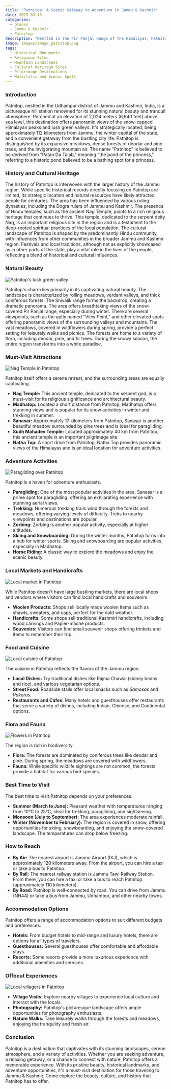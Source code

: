 ```yaml
---
title: "Patnitop: A Scenic Gateway to Adventure in Jammu & Kashmir"
date: 2025-03-13
categories:
  - places
  - Jammu & Kashmir
  - Patnitop
description: "Nestled in the Pir Panjal Range of the Himalayas, Patnitop is a picturesque hill station known for its serene beauty and adventure activities. It serves as a gateway to higher peaks like Chakrabadri and is surrounded by lush forests and meadows. The town offers breathtaking views of the surrounding valleys and is a favorite spot for trekkers and adventure enthusiasts. It also houses several temples, adding to its cultural significance."
image: images/image_patnitop.png
tags: 
  - Historical Monuments
  - Religious Sites
  - Mountain Landscapes
  - Cultural Heritage Sites
  - Pilgrimage Destinations
  - Waterfalls and Scenic Spots
---
```



### **Introduction**

Patnitop, nestled in the Udhampur district of Jammu and Kashmir, India, is a picturesque hill station renowned for its stunning natural beauty and tranquil atmosphere. Perched at an elevation of 2,024 meters (6,640 feet) above sea level, this destination offers panoramic views of the snow-capped Himalayan peaks and lush green valleys. It's strategically located, being approximately 112 kilometers from Jammu, the winter capital of the state, and a convenient getaway from the bustling city life. Patnitop is distinguished by its expansive meadows, dense forests of deodar and pine trees, and the invigorating mountain air. The name "Patnitop" is believed to be derived from "Patan Da Talab," meaning "the pond of the princess," referring to a historic pond believed to be a bathing spot for a princess.

### **History and Cultural Heritage**

The history of Patnitop is interwoven with the larger history of the Jammu region. While specific historical records directly focusing on Patnitop are limited, its strategic location and natural resources have likely attracted people for centuries. The area has been influenced by various ruling dynasties, including the Dogra rulers of Jammu and Kashmir. The presence of Hindu temples, such as the ancient Nag Temple, points to a rich religious heritage that continues to thrive. This temple, dedicated to the serpent deity Nag, is an important religious site in the region and is a testament to the deep-rooted spiritual practices of the local population. The cultural landscape of Patnitop is shaped by the predominantly Hindu community, with influences from other communities in the broader Jammu and Kashmir region. Festivals and local traditions, although not as explicitly showcased as in other parts of the state, play a vital role in the lives of the people, reflecting a blend of historical and cultural influences.

### **Natural Beauty**

<img src="placeholder_image_patnitop_natural_beauty.jpg" alt="Patnitop's lush green valley">

Patnitop's charm lies primarily in its captivating natural beauty. The landscape is characterized by rolling meadows, verdant valleys, and thick coniferous forests. The Shivalik range forms the backdrop, creating a dramatic panorama. The area offers breathtaking views of the snow-covered Pir Panjal range, especially during winter. There are several viewpoints, such as the aptly named "View Point," and other elevated spots offering panoramic views of the surrounding valleys and mountains. The vast meadows, covered in wildflowers during spring, provide a perfect setting for leisurely walks and picnics. The forests are home to a variety of flora, including deodar, pine, and fir trees. During the snowy season, the entire region transforms into a white paradise.

### **Must-Visit Attractions**

<img src="placeholder_image_patnitop_attractions.jpg" alt="Nag Temple in Patnitop">

Patnitop itself offers a serene retreat, and the surrounding areas are equally captivating.

*   **Nag Temple:** This ancient temple, dedicated to the serpent god, is a must-visit for its religious significance and architectural beauty.
*   **Madhatop:** Located a short distance from Patnitop, Madhatop offers stunning views and is popular for its snow activities in winter and trekking in summer.
*   **Sanasar:** Approximately 17 kilometers from Patnitop, Sanasar is another beautiful meadow surrounded by pine trees and is ideal for paragliding.
*   **Sudh Mahadev Temple:** Located approximately 40 km from Patnitop, this ancient temple is an important pilgrimage site.
*   **Natha Top:** A short drive from Patnitop, Natha Top provides panoramic views of the Himalayas and is an ideal location for adventure activities.

### **Adventure Activities**

<img src="placeholder_image_patnitop_adventure.jpg" alt="Paragliding over Patnitop">

Patnitop is a haven for adventure enthusiasts.

*   **Paragliding:** One of the most popular activities in the area. Sanasar is a prime spot for paragliding, offering an exhilarating experience with stunning aerial views.
*   **Trekking:** Numerous trekking trails wind through the forests and meadows, offering varying levels of difficulty. Treks to nearby viewpoints and destinations are popular.
*   **Zorbing:** Zorbing is another popular activity, especially at higher altitudes.
*   **Skiing and Snowboarding:** During the winter months, Patnitop turns into a hub for winter sports. Skiing and snowboarding are popular activities, especially in Madhatop.
*   **Horse Riding:** A classic way to explore the meadows and enjoy the scenic beauty.

### **Local Markets and Handicrafts**

<img src="placeholder_image_patnitop_market.jpg" alt="Local market in Patnitop">

While Patnitop doesn't have large bustling markets, there are local shops and vendors where visitors can find local handicrafts and souvenirs.

*   **Woolen Products:** Shops sell locally made woolen items such as shawls, sweaters, and caps, perfect for the cold weather.
*   **Handicrafts:** Some shops sell traditional Kashmiri handicrafts, including wood carvings and Papier-mâché products.
*   **Souvenirs:** Visitors can find small souvenir shops offering trinkets and items to remember their trip.

### **Food and Cuisine**

<img src="placeholder_image_patnitop_food.jpg" alt="Local cuisine of Patnitop">

The cuisine in Patnitop reflects the flavors of the Jammu region.

*   **Local Dishes:** Try traditional dishes like Rajma Chawal (kidney beans and rice), and various vegetarian options.
*   **Street Food:** Roadside stalls offer local snacks such as *Samosas* and *Pakoras*.
*   **Restaurants and Cafes:** Many hotels and guesthouses offer restaurants that serve a variety of dishes, including Indian, Chinese, and Continental options.

### **Flora and Fauna**

<img src="placeholder_image_patnitop_flora.jpg" alt="Flowers in Patnitop">

The region is rich in biodiversity.

*   **Flora:** The forests are dominated by coniferous trees like deodar and pine. During spring, the meadows are covered with wildflowers.
*   **Fauna:** While specific wildlife sightings are not common, the forests provide a habitat for various bird species.

### **Best Time to Visit**

The best time to visit Patnitop depends on your preferences.

*   **Summer (March to June):** Pleasant weather with temperatures ranging from 10°C to 25°C, ideal for trekking, paragliding, and sightseeing.
*   **Monsoon (July to September):** The area experiences moderate rainfall.
*   **Winter (November to February):** The region is covered in snow, offering opportunities for skiing, snowboarding, and enjoying the snow-covered landscape. The temperatures can drop below freezing.

### **How to Reach**

*   **By Air:** The nearest airport is Jammu Airport (IXJ), which is approximately 120 kilometers away. From the airport, you can hire a taxi or take a bus to Patnitop.
*   **By Rail:** The nearest railway station is Jammu Tawi Railway Station. From there, you can hire a taxi or take a bus to reach Patnitop (approximately 110 kilometers).
*   **By Road:** Patnitop is well-connected by road. You can drive from Jammu (NH44) or take a bus from Jammu, Udhampur, and other nearby towns.

### **Accommodation Options**

Patnitop offers a range of accommodation options to suit different budgets and preferences.

*   **Hotels:** From budget hotels to mid-range and luxury hotels, there are options for all types of travelers.
*   **Guesthouses:** Several guesthouses offer comfortable and affordable stays.
*   **Resorts:** Some resorts provide a more luxurious experience with additional amenities and services.

### **Offbeat Experiences**

<img src="placeholder_image_patnitop_offbeat.jpg" alt="Local villagers in Patnitop">

*   **Village Visits:** Explore nearby villages to experience local culture and interact with the locals.
*   **Photography:** Patnitop's picturesque landscape offers ample opportunities for photography enthusiasts.
*   **Nature Walks:** Take leisurely walks through the forests and meadows, enjoying the tranquility and fresh air.

### **Conclusion**

Patnitop is a destination that captivates with its stunning landscapes, serene atmosphere, and a variety of activities. Whether you are seeking adventure, a relaxing getaway, or a chance to connect with nature, Patnitop offers a memorable experience. With its pristine beauty, historical landmarks, and adventure opportunities, it's a must-visit destination for those traveling to Jammu & Kashmir. Come explore the beauty, culture, and history that Patnitop has to offer.


